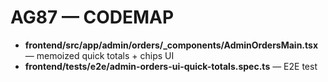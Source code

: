 # AG87 — CODEMAP
- **frontend/src/app/admin/orders/_components/AdminOrdersMain.tsx** — memoized quick totals + chips UI
- **frontend/tests/e2e/admin-orders-ui-quick-totals.spec.ts** — E2E test
